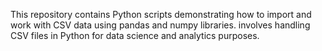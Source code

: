 This repository contains Python scripts demonstrating how to import and work with CSV data using pandas and numpy libraries. 
involves handling CSV files in Python for data science and analytics purposes.
